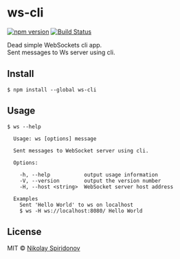 # ws-cli
[![npm version](https://badge.fury.io/js/ws-cli.svg)](https://badge.fury.io/js/ws-cli)
[![Build Status](https://travis-ci.org/sohje/ws-cli.svg?branch=master)](https://travis-ci.org/sohje/ws-cli)

Dead simple WebSockets cli app.  
Sent messages to Ws server using cli.

## Install

```
$ npm install --global ws-cli
```


## Usage

```
$ ws --help

  Usage: ws [options] message

  Sent messages to WebSocket server using cli.

  Options:

    -h, --help           output usage information
    -V, --version        output the version number
    -H, --host <string>  WebSocket server host address

  Examples
    Sent 'Hello World' to ws on localhost
    $ ws -H ws://localhost:8080/ Hello World
```

## License

MIT © [Nikolay Spiridonov](https://github.com/sohje)
